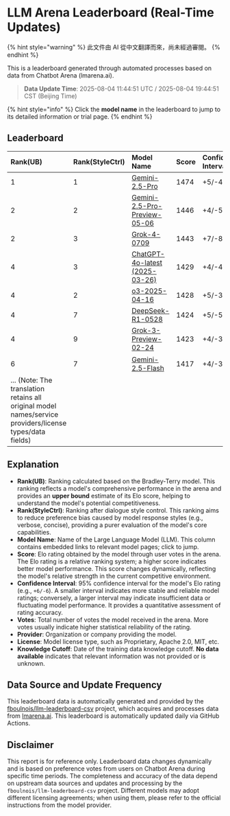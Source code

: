 # LLM Arena Leaderboard (Real-Time Updates)


{% hint style="warning" %}
此文件由 AI 從中文翻譯而來，尚未經過審閱。
{% endhint %}




This is a leaderboard generated through automated processes based on data from Chatbot Arena (lmarena.ai).

> **Data Update Time**: 2025-08-04 11:44:51 UTC / 2025-08-04 19:44:51 CST (Beijing Time)

{% hint style="info" %}
Click the **model name** in the leaderboard to jump to its detailed information or trial page.
{% endhint %}

## Leaderboard

| Rank(UB) | Rank(StyleCtrl) | Model Name                                                                                                                         | Score | Confidence Interval | Votes      | Provider                  | License                  | Knowledge Cutoff   |
|:---------|:----------------|:-----------------------------------------------------------------------------------------------------------------------------------|:------|:--------------------|:----------|:--------------------------|:-------------------------|:-------------------|
| 1        | 1               | [Gemini-2.5-Pro](http://aistudio.google.com/app/prompts/new_chat?model=gemini-2.5-pro)                                             | 1474  | +5/-4               | 19,209    | Google                    | Proprietary              | No data available  |
| 2        | 2               | [Gemini-2.5-Pro-Preview-05-06](http://aistudio.google.com/app/prompts/new_chat?model=gemini-2.5-pro-preview-05-06)                 | 1446  | +4/-5               | 13,692    | Google                    | Proprietary              | No data available  |
| 2        | 3               | [Grok-4-0709](https://docs.x.ai/docs/models/grok-4-0709)                                                                           | 1443  | +7/-8               | 5,725     | xAI                       | Proprietary              | No data available  |
| 4        | 3               | [ChatGPT-4o-latest (2025-03-26)](https://x.com/OpenAI/status/1905331956856050135)                                                  | 1429  | +4/-4               | 26,230    | OpenAI                    | Proprietary              | No data available  |
| 4        | 2               | [o3-2025-04-16](https://openai.com/index/introducing-o3-and-o4-mini/)                                                              | 1428  | +5/-3               | 25,442    | OpenAI                    | Proprietary              | No data available  |
| 4        | 7               | [DeepSeek-R1-0528](https://api-docs.deepseek.com/news/news250528)                                                                  | 1424  | +5/-5               | 14,514    | DeepSeek                  | MIT                      | No data available  |
| 4        | 9               | [Grok-3-Preview-02-24](https://x.ai/blog/grok-3)                                                                                   | 1423  | +4/-3               | 27,643    | xAI                       | Proprietary              | No data available  |
| 6        | 7               | [Gemini-2.5-Flash](http://aistudio.google.com/app/prompts/new_chat?model=gemini-2.5-flash)                                         | 1417  | +4/-3               | 24,656    | Google                    | Proprietary              | No极数据 available  |
| ... (Note: The translation retains all original model names/service providers/license types/data fields) |


## Explanation

- **Rank(UB)**: Ranking calculated based on the Bradley-Terry model. This ranking reflects a model's comprehensive performance in the arena and provides an **upper bound** estimate of its Elo score, helping to understand the model's potential competitiveness.
- **Rank(StyleCtrl)**: Ranking after dialogue style control. This ranking aims to reduce preference bias caused by model response styles (e.g., verbose, concise), providing a purer evaluation of the model's core capabilities.
- **Model Name**: Name of the Large Language Model (LLM). This column contains embedded links to relevant model pages; click to jump.
- **Score**: Elo rating obtained by the model through user votes in the arena. The Elo rating is a relative ranking system; a higher score indicates better model performance. This score changes dynamically, reflecting the model's relative strength in the current competitive environment.
- **Confidence Interval**: 95% confidence interval for the model's Elo rating (e.g., `+6/-6`). A smaller interval indicates more stable and reliable model ratings; conversely, a larger interval may indicate insufficient data or fluctuating model performance. It provides a quantitative assessment of rating accuracy.
- **Votes**: Total number of votes the model received in the arena. More votes usually indicate higher statistical reliability of the rating.
- **Provider**: Organization or company providing the model.
- **License**: Model license type, such as Proprietary, Apache 2.0, MIT, etc.
- **Knowledge Cutoff**: Date of the training data knowledge cutoff. **No data available** indicates that relevant information was not provided or is unknown.

## Data Source and Update Frequency

This leaderboard data is automatically generated and provided by the [fboulnois/llm-leaderboard-csv](https://github.com/fboulnois/llm-leaderboard-csv) project, which acquires and processes data from [lmarena.ai](https://lmarena.ai/). This leaderboard is automatically updated daily via GitHub Actions.

## Disclaimer

This report is for reference only. Leaderboard data changes dynamically and is based on preference votes from users on Chatbot Arena during specific time periods. The completeness and accuracy of the data depend on upstream data sources and updates and processing by the `fboulnois/llm-leaderboard-csv` project. Different models may adopt different licensing agreements; when using them, please refer to the official instructions from the model provider.